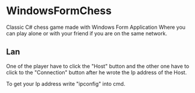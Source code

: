 # WindowsFormChess
Classic C# chess game made with Windows Form Application Where you can play alone or with your friend if you are on the same network.

## Lan
One of the player have to click the "Host" button and the other one have to click to the "Connection" button after he wrote the Ip address of the Host.

To get your Ip address write "ipconfig" into cmd.
